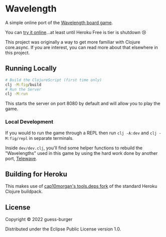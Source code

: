 # Wavelength

A simple online port of the [Wavelength board game](https://www.wavelength.zone/).

You can [try it online](https://mysterious-basin-71031.herokuapp.com/)...at least until
Heroku Free is tier is shutdown :cry:

This project was originally a way to get more familiar with Clojure core.async.
If you are interest, you can read more about that elsewhere in this project.

## Running Locally

```bash
# Build the ClojureScript (first time only)
clj -M:fig/build 
# Run the Server
clj -M:run 
```
This starts the server on port 8080 by default and will allow you to play the game.

### Local Development

If you would to run the game through a REPL then run `clj -A:dev` and `clj -M:fig/repl`
in separate terminals.

Inside `dev/dev.clj`, you'll find some helper functions to rebuild the "Wavelengths" used
in this game by using the hard work done by another port, [Telewave](https://github.com/gjeuken/telewave).

## Building for Heroku

This makes use of [cap10morgan's tools.deps fork](https://github.com/cap10morgan/heroku-buildpack-clojure/tree/feature/tools-deps-cli) of the standard Heroku Clojure buildpack.


## License

Copyright © 2022 guess-burger

Distributed under the Eclipse Public License version 1.0.
